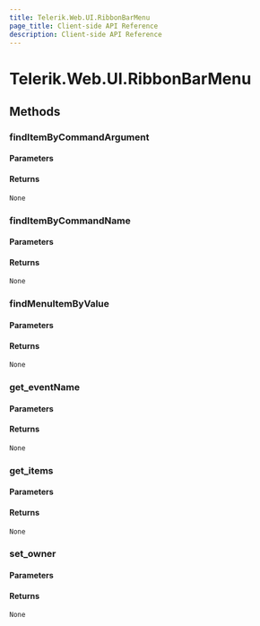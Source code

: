 ```yaml
---
title: Telerik.Web.UI.RibbonBarMenu
page_title: Client-side API Reference
description: Client-side API Reference
---
```


# Telerik.Web.UI.RibbonBarMenu  

## Methods

###  findItemByCommandArgument

#### Parameters

#### Returns

`None` 

###  findItemByCommandName

#### Parameters

#### Returns

`None` 

###  findMenuItemByValue

#### Parameters

#### Returns

`None` 

###  get_eventName

#### Parameters

#### Returns

`None` 

###  get_items

#### Parameters

#### Returns

`None` 

###  set_owner

#### Parameters

#### Returns

`None` 


